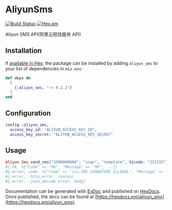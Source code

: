 # AliyunSms

[![Build Status](https://semaphoreci.com/api/v1/ug0/aliyun_sms/branches/master/shields_badge.svg)](https://semaphoreci.com/ug0/aliyun_sms)
[![Hex.pm](https://img.shields.io/hexpm/v/aliyun_sms.svg)](https://hex.pm/packages/aliyun_sms)

Aliyun SMS API(阿里云短信服务 API)

## Installation

If [available in Hex](https://hex.pm/docs/publish), the package can be installed
by adding `aliyun_sms` to your list of dependencies in `mix.exs`:

```elixir
def deps do
  [
    {:aliyun_sms, "~> 0.2.2"}
  ]
end
```

## Configuration
```elixir
config :aliyun_sms,
  access_key_id: "ALIYUN_ACCESS_KEY_ID",
  access_key_secret: "ALIYUN_ACCESS_KEY_SECRET"
```

## Usage

```elixir
Aliyun.Sms.send_sms("1500000000", "sign", "template", %{code: "222333"})
#{:ok, %{"Code" => "OK", "Message" => "OK", ...}}
#{:error, code, %{"Code" => "isv.SMS_SIGNATURE_ILLEGAL", "Message" => "短信签名不合法"}}
#{:error, :http_error, reason}
#{:error, :json_decode_error, body}
```


Documentation can be generated with [ExDoc](https://github.com/elixir-lang/ex_doc)
and published on [HexDocs](https://hexdocs.pm). Once published, the docs can
be found at [https://hexdocs.pm/aliyun_sms](https://hexdocs.pm/aliyun_sms).

